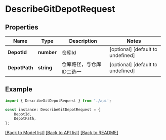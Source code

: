 # DescribeGitDepotRequest


## Properties

Name | Type | Description | Notes
------------ | ------------- | ------------- | -------------
**DepotId** | **number** | 仓库Id | [optional] [default to undefined]
**DepotPath** | **string** | 仓库路径，与仓库ID二选一 | [optional] [default to undefined]

## Example

```typescript
import { DescribeGitDepotRequest } from './api';

const instance: DescribeGitDepotRequest = {
    DepotId,
    DepotPath,
};
```

[[Back to Model list]](../README.md#documentation-for-models) [[Back to API list]](../README.md#documentation-for-api-endpoints) [[Back to README]](../README.md)

